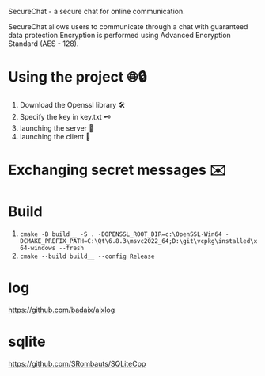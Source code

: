 SecureChat - a secure chat for online communication.

SecureChat allows users to communicate through a chat with guaranteed data protection.Encryption is performed using Advanced Encryption Standard (AES - 128).

# Using the project 🌐🔒
1. Download the Openssl library 🛠️
2. Specify the key in key.txt 🗝️
3. launching the server 🚀
4. launching the client 🚀
   
# Exchanging secret messages ✉️

# Build
1. `cmake -B build__ -S . -DOPENSSL_ROOT_DIR=c:\OpenSSL-Win64 -DCMAKE_PREFIX_PATH=C:\Qt\6.8.3\msvc2022_64;D:\git\vcpkg\installed\x64-windows --fresh`
2. `cmake --build build__ --config Release`

# log
https://github.com/badaix/aixlog

# sqlite
https://github.com/SRombauts/SQLiteCpp